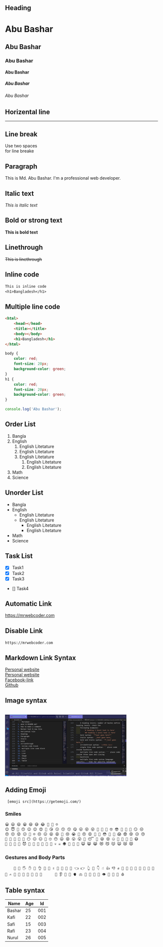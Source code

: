 <!-- markdown tutorial -->

## Heading

# Abu Bashar

## Abu Bashar

### Abu Bashar

#### Abu Bashar

##### Abu Bashar

###### Abu Bashar

## Horizental line

---

## Line break

Use two spaces  
for line breake

## Paragraph

<p> This is Md. Abu Bashar. I'm a professional web developer. </p>

## Italic text

_This is italic text_

## Bold or strong text

**This is bold text**

## Linethrough

~~This is linethrough~~

## Inline code

`This is inline code`  
`<h1>Bangladesh</h1>`

## Multiple line code

```html
<html>
    <head></head>
    <title></title>
    <body></body>
    <h1>Bangladesh</h1>
</html>
```

```css
body {
    color: red;
    font-size: 20px;
    background-color: green;
}
h1 {
    color: red;
    font-size: 20px;
    background-color: green;
}
```

```Javascript
console.log('Abu Bashar');
```

## Order List

1. Bangla
2. English
    1. English Litetature
    2. English Litetature
    3. English Litetature
        1. English Litetature
        2. English Litetature
3. Math
4. Science

## Unorder List

-   Bangla
-   English
    -   English Litetature
    -   English Litetature
        -   English Litetature
        -   English Litetature
-   Math
-   Science

## Task List

-   [x] Task1
-   [x] Task2
-   [x] Task3
-   [] Task4

## Automatic Link

https://mrwebcoder.com

## Disable Link

`https://mrwebcoder.com`

## Markdown Link Syntax

[Personal website](https://mrwebcoder.com)  
[Personal website](websitelink)  
[Facebook-link](facebooklink)  
[Github](githublink)

<!-- All Link is here -->

[websitelink]: http://www.studywithanis.com
[facebooklink]: https://www.facebook.com/
[githublink]: https://github.com/basar021

## Image syntax

<!-- ![profile](./img/Screenshot_157.PNG) -->

<br>

<img src="https://github.com/basar021/readme-template/blob/master/Screenshot_157.png" width="400" title="profile image"/>

## Adding Emoji

<!-- https://emojipedia.org/ -->

     [emoji src](https://getemoji.com/)

### Smiles

    😀 😃 😄 😁 😆 😅 😂 🤣 🥲 ☺️
    😊 😇 🙂 🙃 😉 😌 😍 🥰 😘 😗 😙 😚 😋 😛 😝 😜 🤪 🤨 🧐 🤓 😎 🥸 🤩 🥳 😏 😒
    😞 😔 😟 😕 🙁 ☹️ 😣 😖 😫 😩 🥺 😢 😭 😤 😠 😡 🤬 🤯 😳 🥵 🥶 😱 😨 😰 😥 😓
    🤗 🤔 🤭 🤫 🤥 😶 😐 😑 😬 🙄 😯 😦 😧 😮 😲 🥱 😴 🤤 😪 😵 🤐 🥴 🤢 🤮 🤧 😷
    🤒 🤕 🤑 🤠 😈 👿 👹 👺 🤡 💩 👻 💀 ☠️ 👽 👾 🤖 🎃 😺 😸 😹 😻 😼 😽 🙀 😿 😾

### Gestures and Body Parts

        👋 🤚 🖐 ✋ 🖖 👌 🤌 🤏 ✌️ 🤞 🤟 🤘 🤙 👈 👉 👆 🖕 👇 ☝️ 👍 👎 ✊ 👊 🤛 🤜 👏 🙌 👐 🤲 🤝 🙏 ✍️ 💅 🤳 💪 🦾 🦵 🦿 🦶      👣 👂 🦻 👃 🫀 🫁 🧠 🦷 🦴 👀 👁 👅 👄 💋 🩸

## Table syntax

| Name   | Age | Id  |
| ------ | --- | --- |
| Bashar | 25  | 001 |
| Kafi   | 22  | 002 |
| Safi   | 15  | 003 |
| Rafi   | 23  | 004 |
| Nurul  | 26  | 005 |
